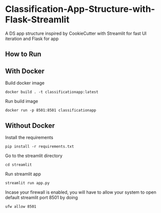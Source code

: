 # Classification-App-Structure-with-Flask-Streamlit
A DS app structure inspired by CookieCutter with Streamlit for fast UI iteration and Flask for app

## How to Run

## With Docker
Build docker image
```
docker build . -t classificationapp:latest
```

Run build image
```
docker run -p 8501:8501 classificationapp
```

## Without Docker
Install the requirements
```
pip install -r requirements.txt
```
Go to the streamlit directory
```
cd streamlit
```
Run streamlit app
```
streamlit run app.py
```
Incase your firewall is enabled, you will have to allow your system to open default streamlit port 8501 by doing
```
ufw allow 8501
```
